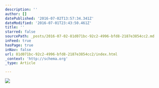 ```yaml
---
description: ''
author: []
datePublished: '2016-07-02T13:57:34.341Z'
dateModified: '2016-07-01T23:43:50.461Z'
title: ''
starred: false
sourcePath: _posts/2016-07-02-81d071bc-92c2-4996-bfd8-2187e3854cc2.md
inFeed: true
hasPage: true
inNav: false
url: 81d071bc-92c2-4996-bfd8-2187e3854cc2/index.html
_context: 'http://schema.org'
_type: Article

---
```

![](https://the-grid-user-content.s3-us-west-2.amazonaws.com/72a70184-3239-40b8-95a0-3fe0b5108329.jpg)